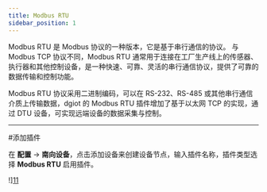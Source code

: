 ```yaml
---
title: Modbus RTU
sidebar_position: 1
---
```


Modbus RTU 是 Modbus 协议的一种版本，它是基于串行通信的协议。
与 Modbus TCP 协议不同，Modbus RTU 通常用于连接在工厂生产线上的传感器、执行器和其他控制设备，是一种快速、可靠、灵活的串行通信协议，提供了可靠的数据传输和控制功能。

Modbus RTU 协议采用二进制编码，可以在 RS-232、RS-485 或其他串行通信介质上传输数据，dgiot 的 Modbus RTU 插件增加了基于以太网 TCP 的实现，通过 DTU 设备，可实现远端设备的数据采集与控制。

---

#添加插件

在 **配置** -> **南向设备**，点击添加设备来创建设备节点，输入插件名称，插件类型选择 **Modbus RTU** 启用插件。

!][11](https://dgiot-1253666439.cos.ap-shanghai-fsi.myqcloud.com/dgiot_enterprise/zh/data_acquisition/modbus-rtu/1.modbusrtu.png)